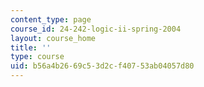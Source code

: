 ```yaml
---
content_type: page
course_id: 24-242-logic-ii-spring-2004
layout: course_home
title: ''
type: course
uid: b56a4b26-69c5-3d2c-f407-53ab04057d80
---
```

